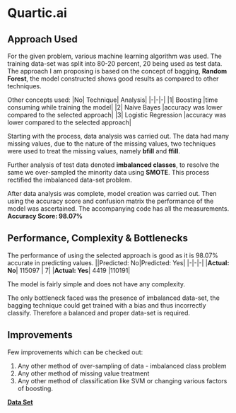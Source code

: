 # Quartic.ai

## Approach Used
For the given problem, various machine learning algorithm was used.
The training data-set was split into 80-20 percent, 20 being used as test data.
The approach I am proposing is based on the concept of bagging, **Random Forest**, the model constructed shows good results as compared to other techniques.

Other concepts used:
|No| Technique| Analysis|
|-|-|-|
|1| Boosting                   |time consuming while training the model|
|2| Naive Bayes                |accuracy was lower compared to the selected approach|
|3| Logistic Regression        |accuracy was lower compared to the selected approach|

Starting with the process, data analysis was carried out. The data had many missing values, due to the nature of the missing values, two techniques were used to treat the missing values, namely **bfill** and **ffill**.

Further analysis of test data denoted **imbalanced classes**, to resolve the same we over-sampled the minority data using **SMOTE**. This process rectified the imbalanced data-set problem.

After data analysis was complete, model creation was carried out. Then using the accuracy score and confusion matrix the performance of the model was ascertained. The accompanying code has all the measurements.
**Accuracy Score: 98.07%**

## Performance, Complexity & Bottlenecks
The performance of using the selected approach is good as it is 98.07% accurate in predicting values.
||Predicted: No|Predicted: Yes|
|-|-|-|
|**Actual: No**| 115097     | 7|
|**Actual: Yes**| 4419 |110191|

The model is fairly simple and does not have any complexity.

The only bottleneck faced was the presence of imbalanced data-set, the bagging technique could get trained with a bias and thus incorrectly classify. Therefore a balanced and proper data-set is required.

## Improvements
Few improvements which can be checked out:

1) Any other method of over-sampling of data - imbalanced class problem
2) Any other method of missing value treatment
3) Any other method of classification like SVM or changing various factors of boosting.

**[Data Set](https://drive.google.com/drive/folders/1E-2KIgQdYQBk78IWnAgTnNrhC9PE83Qz?usp=sharing)**

